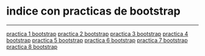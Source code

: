 <h1>indice con practicas de bootstrap</h1>
<hr>
<a href="https://carlex02.github.io/Practica1bootsrap.html">practica 1 bootstrap</a>
<a href="https://carlex02.github.io/Practica2bootstrap.html">practica 2 bootstrap</a>
<a href="">practica 3 bootstrap</a>
<a href="">practica 4 bootstrap</a>
<a href="">practica 5 bootstrap</a>
<a href="">practica 6 bootstrap</a>
<a href="">practica 7 bootstrap</a>
<a href="">practica 8 bootstrap</a>
